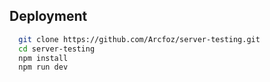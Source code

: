 
## Deployment

```bash
  git clone https://github.com/Arcfoz/server-testing.git
  cd server-testing
  npm install
  npm run dev

```

